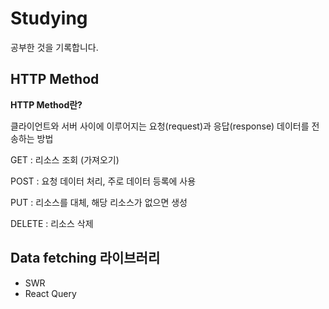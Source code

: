 # Studying
공부한 것을 기록합니다.


## HTTP Method

<b>HTTP Method란?</b>

클라이언트와 서버 사이에 이루어지는 요청(request)과 응답(response) 데이터를 전송하는 방법

GET : 리소스 조회 (가져오기)

POST : 요청 데이터 처리, 주로 데이터 등록에 사용

PUT : 리소스를 대체, 해당 리소스가 없으면 생성

DELETE : 리소스 삭제

## Data fetching 라이브러리

- SWR
- React Query
